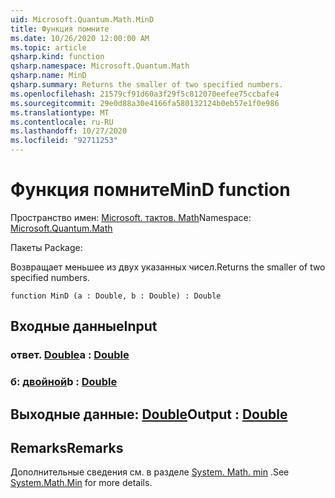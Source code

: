 ```yaml
---
uid: Microsoft.Quantum.Math.MinD
title: Функция помните
ms.date: 10/26/2020 12:00:00 AM
ms.topic: article
qsharp.kind: function
qsharp.namespace: Microsoft.Quantum.Math
qsharp.name: MinD
qsharp.summary: Returns the smaller of two specified numbers.
ms.openlocfilehash: 21579cf91d60a3f29f5c812070eefee75ccbafe4
ms.sourcegitcommit: 29e0d88a30e4166fa580132124b0eb57e1f0e986
ms.translationtype: MT
ms.contentlocale: ru-RU
ms.lasthandoff: 10/27/2020
ms.locfileid: "92711253"
---
```

# <a name="mind-function"></a><span data-ttu-id="489bf-102">Функция помните</span><span class="sxs-lookup"><span data-stu-id="489bf-102">MinD function</span></span>

<span data-ttu-id="489bf-103">Пространство имен: [Microsoft. тактов. Math](xref:Microsoft.Quantum.Math)</span><span class="sxs-lookup"><span data-stu-id="489bf-103">Namespace: [Microsoft.Quantum.Math](xref:Microsoft.Quantum.Math)</span></span>

<span data-ttu-id="489bf-104">Пакеты [](https://nuget.org/packages/)</span><span class="sxs-lookup"><span data-stu-id="489bf-104">Package: [](https://nuget.org/packages/)</span></span>


<span data-ttu-id="489bf-105">Возвращает меньшее из двух указанных чисел.</span><span class="sxs-lookup"><span data-stu-id="489bf-105">Returns the smaller of two specified numbers.</span></span>

```qsharp
function MinD (a : Double, b : Double) : Double
```


## <a name="input"></a><span data-ttu-id="489bf-106">Входные данные</span><span class="sxs-lookup"><span data-stu-id="489bf-106">Input</span></span>

### <a name="a--double"></a><span data-ttu-id="489bf-107">ответ. [Double](xref:microsoft.quantum.lang-ref.double)</span><span class="sxs-lookup"><span data-stu-id="489bf-107">a : [Double](xref:microsoft.quantum.lang-ref.double)</span></span>




### <a name="b--double"></a><span data-ttu-id="489bf-108">б: [двойной](xref:microsoft.quantum.lang-ref.double)</span><span class="sxs-lookup"><span data-stu-id="489bf-108">b : [Double](xref:microsoft.quantum.lang-ref.double)</span></span>





## <a name="output--double"></a><span data-ttu-id="489bf-109">Выходные данные: [Double](xref:microsoft.quantum.lang-ref.double)</span><span class="sxs-lookup"><span data-stu-id="489bf-109">Output : [Double](xref:microsoft.quantum.lang-ref.double)</span></span>



## <a name="remarks"></a><span data-ttu-id="489bf-110">Remarks</span><span class="sxs-lookup"><span data-stu-id="489bf-110">Remarks</span></span>

<span data-ttu-id="489bf-111">Дополнительные сведения см. в разделе [System. Math. min](https://docs.microsoft.com/dotnet/api/system.math.min) .</span><span class="sxs-lookup"><span data-stu-id="489bf-111">See [System.Math.Min](https://docs.microsoft.com/dotnet/api/system.math.min) for more details.</span></span>